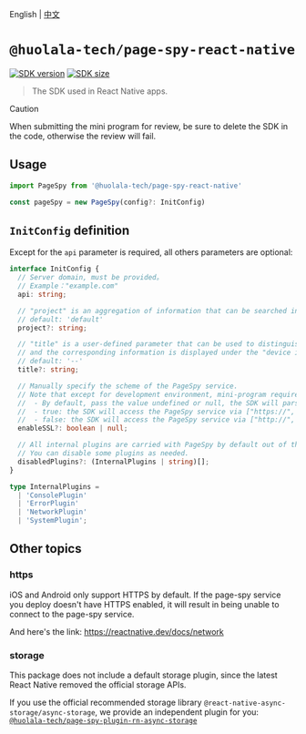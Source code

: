 [npm-image]: https://img.shields.io/npm/v/@huolala-tech/page-spy-react-native?logo=npm&label=version
[npm-url]: https://www.npmjs.com/package/@huolala-tech/page-spy-react-native
[minified-image]: https://img.shields.io/bundlephobia/min/@huolala-tech/page-spy-react-native
[minified-url]: https://unpkg.com/browse/@huolala-tech/page-spy-react-native/dist/esm/index.min.js

English | [中文](./README_ZH.md)

# `@huolala-tech/page-spy-react-native`

[![SDK version][npm-image]][npm-url]
[![SDK size][minified-image]][minified-url]

> The SDK used in React Native apps.

> [!CAUTION]
> When submitting the mini program for review, be sure to delete the SDK in the code, otherwise the review will fail.

## Usage

```ts
import PageSpy from '@huolala-tech/page-spy-react-native'

const pageSpy = new PageSpy(config?: InitConfig)
```

## `InitConfig` definition

Except for the `api` parameter is required, all others parameters are optional:

```ts
interface InitConfig {
  // Server domain, must be provided。
  // Example："example.com"
  api: string;

  // "project" is an aggregation of information that can be searched in the room list on the debug side.
  // default: 'default'
  project?: string;

  // "title" is a user-defined parameter that can be used to distinguish the current debugging client,
  // and the corresponding information is displayed under the "device id" in each debugging connection panel.
  // default: '--'
  title?: string;

  // Manually specify the scheme of the PageSpy service.
  // Note that except for development environment, mini-program requires the scheme to be set to "https", so:
  //  - By default, pass the value undefined or null, the SDK will parse it to TRUE;
  //  - true: the SDK will access the PageSpy service via ["https://", "wss://"];
  //  - false: the SDK will access the PageSpy service via ["http://", "wss://"].
  enableSSL?: boolean | null;

  // All internal plugins are carried with PageSpy by default out of the box.
  // You can disable some plugins as needed.
  disabledPlugins?: (InternalPlugins | string)[];
}

type InternalPlugins =
  | 'ConsolePlugin'
  | 'ErrorPlugin'
  | 'NetworkPlugin'
  | 'SystemPlugin';
```

## Other topics

### https

iOS and Android only support HTTPS by default. If the page-spy service you deploy doesn't have HTTPS enabled, it will result in being unable to connect to the page-spy service.

And here's the link: https://reactnative.dev/docs/network

### storage

This package does not include a default storage plugin, since the latest React Native removed the official storage APIs.

If you use the official recommended storage library `@react-native-async-storage/async-storage`, we provide an independent plugin for you: [`@huolala-tech/page-spy-plugin-rn-async-storage`](https://www.npmjs.com/package/@huolala-tech/page-spy-plugin-rn-async-storage)
